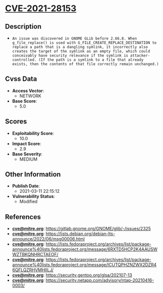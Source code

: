 
# [CVE-2021-28153](https://gitlab.gnome.org/GNOME/glib/-/issues/2325)

## Description

- `An issue was discovered in GNOME GLib before 2.66.8. When g_file_replace() is used with G_FILE_CREATE_REPLACE_DESTINATION to replace a path that is a dangling symlink, it incorrectly also creates the target of the symlink as an empty file, which could conceivably have security relevance if the symlink is attacker-controlled. (If the path is a symlink to a file that already exists, then the contents of that file correctly remain unchanged.)`

## Cvss Data

- **Access Vector**:
  - NETWORK
- **Base Score**:
  - 5.0

## Scores

- **Exploitability Score**:
  - 10.0
- **Impact Score**:
  - 2.9
- **Base Severity**:
  - MEDIUM

## Other Information

- **Publish Date**:
  - 2021-03-11 22:15:12
- **Vulnerability Status**:
  - Modified

## References

- **cve@mitre.org**: https://gitlab.gnome.org/GNOME/glib/-/issues/2325
- **cve@mitre.org**: https://lists.debian.org/debian-lts-announce/2022/06/msg00006.html
- **cve@mitre.org**: https://lists.fedoraproject.org/archives/list/package-announce%40lists.fedoraproject.org/message/6RXTD5HCP2K4AAUSWWZTBKQNHRCTAEOF/
- **cve@mitre.org**: https://lists.fedoraproject.org/archives/list/package-announce%40lists.fedoraproject.org/message/ICUTQPHZNZWX2DZR46QFLQZRHVMHIILJ/
- **cve@mitre.org**: https://security.gentoo.org/glsa/202107-13
- **cve@mitre.org**: https://security.netapp.com/advisory/ntap-20210416-0003/
